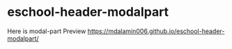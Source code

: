 # eschool-header-modalpart
Here is modal-part
Preview
 https://mdalamin006.github.io/eschool-header-modalpart/
